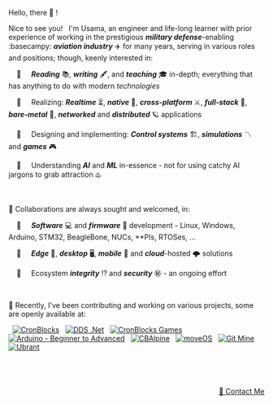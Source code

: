 Hello, there 👋 !

Nice to see you! &nbsp; I'm Usama, an engineer and life-long learner with prior experience of working in the prestigious ***military defense***-enabling :basecampy: ***aviation industry*** ✈️ for many years, serving in various roles and positions; though, keenly interested in:

&nbsp; &nbsp; 👀 &nbsp; &nbsp; ***Reading*** 📚, ***writing*** 🖋️, and ***teaching*** 🎓 in-depth; everything that has anything to do with modern *technologies*

&nbsp; &nbsp; 👀 &nbsp; &nbsp; Realizing: ***Realtime*** ⏳, ***native*** 🐡, ***cross-platform*** ⚔️, ***full-stack*** 🧮, ***bare-metal*** 🤘, ***networked*** and ***distributed*** 🪐 applications

&nbsp; &nbsp; 👀 &nbsp; &nbsp; Designing and implementing: ***Control systems*** 🏗️, ***simulations*** 〽️ and ***games*** 🎮

&nbsp; &nbsp; 👀 &nbsp; &nbsp; Understanding ***AI*** and ***ML*** in-essence - not for using catchy AI jargons to grab attraction ♨️


&nbsp;

💞️ Collaborations are always sought and welcomed, in:

&nbsp; &nbsp; 👀 &nbsp; &nbsp; ***Software*** 💻 and ***firmware*** 🚀 development - Linux, Windows, Arduino, STM32, BeagleBone, NUCs, \*\*PIs, RTOSes, ...

&nbsp; &nbsp; 👀 &nbsp; &nbsp; ***Edge*** 🎼, ***desktop*** 🖥️, ***mobile*** 📱 and ***cloud***-hosted 🌩️ solutions

&nbsp; &nbsp; 👀 &nbsp; &nbsp; Ecosystem ***integrity*** ⁉️ and ***security*** ㊙️ - an ongoing effort


&nbsp;

🌱 Recently, I've been contributing and working on various projects, some are openly available at:


<p align="left">
  
&nbsp; <a href="https://github.com/cronblocks"><img src="https://avatars.githubusercontent.com/u/86520771?s=32&v=4" alt="CronBlocks" /></a>
&nbsp; <a href="https://github.com/dds-dotnet"><img src="https://avatars.githubusercontent.com/u/125957062?s=32&v=4" alt="DDS .Net" /></a>
&nbsp; <a href="https://github.com/cronblocks-games"><img src="https://avatars.githubusercontent.com/u/148332804?s=32&v=4" alt="CronBlocks Games" /></a>
&nbsp; <a href="https://github.com/arduino-ba"><img src="https://avatars.githubusercontent.com/u/121078777?s=32&v=4" alt="Arduino - Beginner to Advanced" /></a>
&nbsp; <a href="https://github.com/CBAlpine"><img src="https://avatars.githubusercontent.com/u/160391788?s=32&v=4" alt="CBAlpine" /></a>
&nbsp; <a href="https://github.com/move-os"><img src="https://avatars.githubusercontent.com/u/116582302?s=32&v=4" alt="moveOS" /></a>
&nbsp; <a href="https://github.com/git-mine"><img src="https://avatars.githubusercontent.com/u/125908595?s=32&v=4" alt="Git Mine" /></a>
&nbsp; <a href="https://github.com/ubrant"><img src="https://avatars.githubusercontent.com/u/87671848?s=32&v=4" alt="Ubrant" /></a>

</p>


&nbsp;

# 
<p align="right"><a href="https://www.linkedin.com/in/usa-m">&#128231; Contact Me</a></p>
